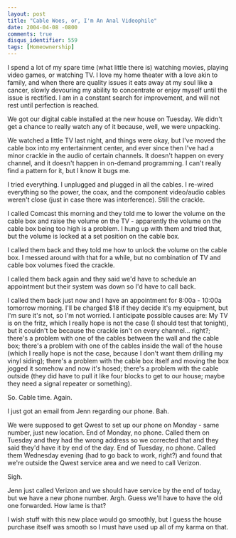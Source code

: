```yaml
---
layout: post
title: "Cable Woes, or, I'm An Anal Videophile"
date: 2004-04-08 -0800
comments: true
disqus_identifier: 559
tags: [Homeownership]
---
```

I spend a lot of my spare time (what little there is) watching movies,
playing video games, or watching TV. I love my home theater with a love
akin to family, and when there are quality issues it eats away at my
soul like a cancer, slowly devouring my ability to concentrate or enjoy
myself until the issue is rectified. I am in a constant search for
improvement, and will not rest until perfection is reached.
 
 We got our digital cable installed at the new house on Tuesday. We
didn't get a chance to really watch any of it because, well, we were
unpacking.
 
 We watched a little TV last night, and things were okay, but I've moved
the cable box into my entertainment center, and ever since then I've had
a minor crackle in the audio of certain channels. It doesn't happen on
every channel, and it doesn't happen in on-demand programming. I can't
really find a pattern for it, but I know it bugs me.
 
 I tried everything. I unplugged and plugged in all the cables. I
re-wired everything so the power, the coax, and the component
video/audio cables weren't close (just in case there was interference).
Still the crackle.
 
 I called Comcast this morning and they told me to lower the volume on
the cable box and raise the volume on the TV - apparently the volume on
the cable box being too high is a problem. I hung up with them and tried
that, but the volume is locked at a set position on the cable box.
 
 I called them back and they told me how to unlock the volume on the
cable box. I messed around with that for a while, but no combination of
TV and cable box volumes fixed the crackle.
 
 I called them back again and they said we'd have to schedule an
appointment but their system was down so I'd have to call back.
 
 I called them back just now and I have an appointment for 8:00a -
10:00a tomorrow morning. I'll be charged \$18 if they decide it's my
equipment, but I'm sure it's not, so I'm not worried. I anticipate
possible causes are: My TV is on the fritz, which I really hope is not
the case (I should test that tonight), but it couldn't be because the
crackle isn't on every channel... right?; there's a problem with one of
the cables between the wall and the cable box; there's a problem with
one of the cables inside the wall of the house (which I really hope is
not the case, because I don't want them drilling my vinyl siding);
there's a problem with the cable box itself and moving the box jogged it
somehow and now it's hosed; there's a problem with the cable outside
(they did have to pull it like four blocks to get to our house; maybe
they need a signal repeater or something).
 
 So. Cable time. Again.
 
 I just got an email from Jenn regarding our phone. Bah.
 
 We were supposed to get Qwest to set up our phone on Monday - same
number, just new location. End of Monday, no phone. Called them on
Tuesday and they had the wrong address so we corrected that and they
said they'd have it by end of the day. End of Tuesday, no phone. Called
them Wednesday evening (had to go back to work, right?) and found that
we're outside the Qwest service area and we need to call Verizon.
 
 Sigh.
 
 Jenn just called Verizon and we should have service by the end of
today, but we have a new phone number. Argh. Guess we'll have to have
the old one forwarded. How lame is that?
 
 I wish stuff with this new place would go smoothly, but I guess the
house purchase itself was smooth so I must have used up all of my karma
on that.
